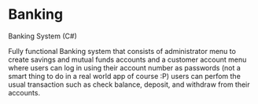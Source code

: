 # Banking
Banking System (C#)

Fully functional Banking system that consists of administrator menu to create savings and mutual funds accounts and a customer account menu where users can log in using their account number as passwords (not a smart thing to do in a real world app of course :P) users can perfom the usual transaction such as check balance, deposit, and withdraw from their accounts. 
